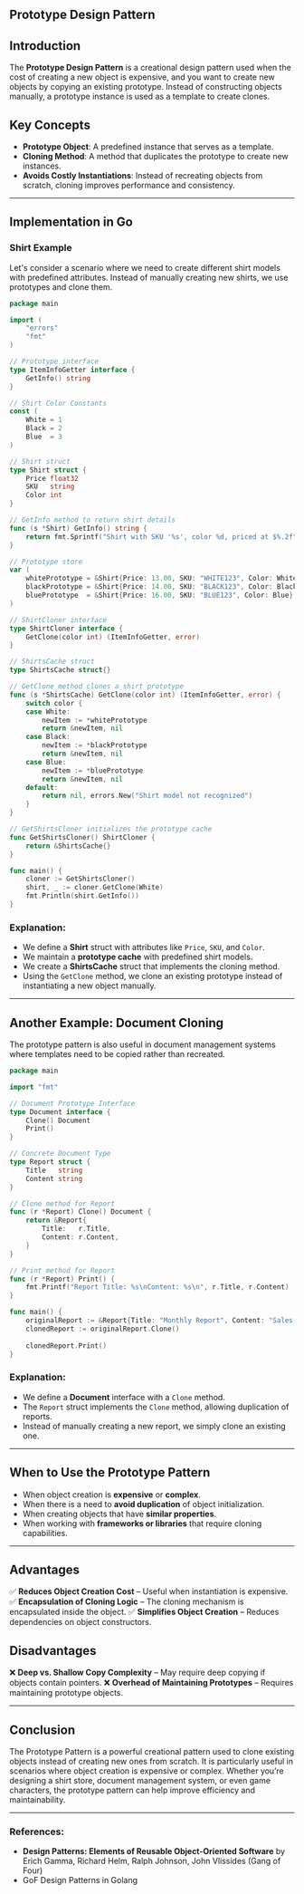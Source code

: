 ## Prototype Design Pattern

## Introduction
The **Prototype Design Pattern** is a creational design pattern used when the cost of creating a new object is expensive, and you want to create new objects by copying an existing prototype. Instead of constructing objects manually, a prototype instance is used as a template to create clones.

## Key Concepts
- **Prototype Object**: A predefined instance that serves as a template.
- **Cloning Method**: A method that duplicates the prototype to create new instances.
- **Avoids Costly Instantiations**: Instead of recreating objects from scratch, cloning improves performance and consistency.

---

## Implementation in Go

### Shirt Example
Let's consider a scenario where we need to create different shirt models with predefined attributes. Instead of manually creating new shirts, we use prototypes and clone them.

```go
package main

import (
	"errors"
	"fmt"
)

// Prototype interface
type ItemInfoGetter interface {
	GetInfo() string
}

// Shirt Color Constants
const (
	White = 1
	Black = 2
	Blue  = 3
)

// Shirt struct
type Shirt struct {
	Price float32
	SKU   string
	Color int
}

// GetInfo method to return shirt details
func (s *Shirt) GetInfo() string {
	return fmt.Sprintf("Shirt with SKU '%s', color %d, priced at $%.2f", s.SKU, s.Color, s.Price)
}

// Prototype store
var (
	whitePrototype = &Shirt{Price: 13.00, SKU: "WHITE123", Color: White}
	blackPrototype = &Shirt{Price: 14.00, SKU: "BLACK123", Color: Black}
	bluePrototype  = &Shirt{Price: 16.00, SKU: "BLUE123", Color: Blue}
)

// ShirtCloner interface
type ShirtCloner interface {
	GetClone(color int) (ItemInfoGetter, error)
}

// ShirtsCache struct
type ShirtsCache struct{}

// GetClone method clones a shirt prototype
func (s *ShirtsCache) GetClone(color int) (ItemInfoGetter, error) {
	switch color {
	case White:
		newItem := *whitePrototype
		return &newItem, nil
	case Black:
		newItem := *blackPrototype
		return &newItem, nil
	case Blue:
		newItem := *bluePrototype
		return &newItem, nil
	default:
		return nil, errors.New("Shirt model not recognized")
	}
}

// GetShirtsCloner initializes the prototype cache
func GetShirtsCloner() ShirtCloner {
	return &ShirtsCache{}
}

func main() {
	cloner := GetShirtsCloner()
	shirt, _ := cloner.GetClone(White)
	fmt.Println(shirt.GetInfo())
}
```

### Explanation:
- We define a **Shirt** struct with attributes like `Price`, `SKU`, and `Color`.
- We maintain a **prototype cache** with predefined shirt models.
- We create a **ShirtsCache** struct that implements the cloning method.
- Using the `GetClone` method, we clone an existing prototype instead of instantiating a new object manually.

---

## Another Example: Document Cloning
The prototype pattern is also useful in document management systems where templates need to be copied rather than recreated.

```go
package main

import "fmt"

// Document Prototype Interface
type Document interface {
	Clone() Document
	Print()
}

// Concrete Document Type
type Report struct {
	Title   string
	Content string
}

// Clone method for Report
func (r *Report) Clone() Document {
	return &Report{
		Title:   r.Title,
		Content: r.Content,
	}
}

// Print method for Report
func (r *Report) Print() {
	fmt.Printf("Report Title: %s\nContent: %s\n", r.Title, r.Content)
}

func main() {
	originalReport := &Report{Title: "Monthly Report", Content: "Sales Data..."}
	clonedReport := originalReport.Clone()
	
	clonedReport.Print()
}
```

### Explanation:
- We define a **Document** interface with a `Clone` method.
- The `Report` struct implements the `Clone` method, allowing duplication of reports.
- Instead of manually creating a new report, we simply clone an existing one.

---

## When to Use the Prototype Pattern
- When object creation is **expensive** or **complex**.
- When there is a need to **avoid duplication** of object initialization.
- When creating objects that have **similar properties**.
- When working with **frameworks or libraries** that require cloning capabilities.

---

## Advantages
✅ **Reduces Object Creation Cost** – Useful when instantiation is expensive.
✅ **Encapsulation of Cloning Logic** – The cloning mechanism is encapsulated inside the object.
✅ **Simplifies Object Creation** – Reduces dependencies on object constructors.

## Disadvantages
❌ **Deep vs. Shallow Copy Complexity** – May require deep copying if objects contain pointers.
❌ **Overhead of Maintaining Prototypes** – Requires maintaining prototype objects.

---

## Conclusion
The Prototype Pattern is a powerful creational pattern used to clone existing objects instead of creating new ones from scratch. It is particularly useful in scenarios where object creation is expensive or complex. Whether you’re designing a shirt store, document management system, or even game characters, the prototype pattern can help improve efficiency and maintainability.

---

### References:
- **Design Patterns: Elements of Reusable Object-Oriented Software** by Erich Gamma, Richard Helm, Ralph Johnson, John Vlissides (Gang of Four)
- GoF Design Patterns in Golang


